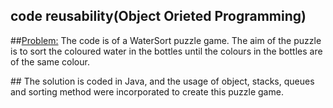 ## <Development>
## code reusability(Object Orieted Programming)

##<Problem:>
The code is of a WaterSort puzzle game.
The aim of the puzzle is to sort the coloured water in the bottles until the colours in the bottles are of the same colour.

##<Solution :>
The solution is coded in Java, and the usage of object, stacks, queues and sorting method were incorporated to create this puzzle game.
